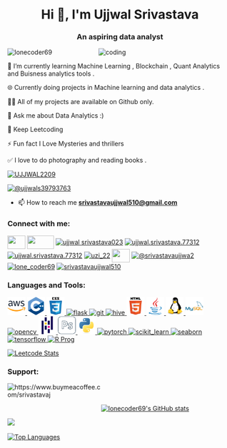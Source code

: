 <h1 align="center">Hi 👋, I'm Ujjwal Srivastava</h1>
<h3 align="center">An aspiring data analyst</h3>

<img align="right" alt ="coding" width="300" src="https://i.pinimg.com/564x/9d/22/57/9d225727400cd5ee25bd320f8b9f0145.jpg">

<p align="left"> <img src="https://komarev.com/ghpvc/?username=lonecoder69&label=Profile%20views&color=0e75b6&style=flat" alt="lonecoder69" /> </p>

🌱 I’m currently learning Machine Learning , Blockchain , Quant Analytics and Buisness analytics tools .

🌐 Currently doing projects in Machine learning and data analytics .

👨‍💻 All of my projects are available on Github only.

💬 Ask me about Data Analytics :)

📄 Keep Leetcoding

⚡ Fun fact I Love Mysteries and thrillers

✅ I love to do photography and reading books .

<p align="left"> <a href="https://github.com/ryo-ma/github-profile-trophy"><img src="https://github-profile-trophy.vercel.app/?username=UJJWAL2209" alt="UJJWAL2209" /></a> </p>

<p align="left"> <a href="https://twitter.com/@ujjwals39793763" target="blank"><img src="https://img.shields.io/twitter/follow/@ujjwals39793763?logo=twitter&style=for-the-badge" alt="@ujjwals39793763" /></a> </p>

- 📫 How to reach me **srivastavaujjwal510@gmail.com**

<h3 align="left">Connect with me:</h3>
<p align="left">
<a href="https://twitter.com/UjjwalS39793763?t=BwfC4R_aJ7bDLhq1x8QRmg&s=09" target="blank"><img align="center" src="https://tse1.mm.bing.net/th?id=OIP.o06snWh5G4LQ1fJbNlarpAHaGB&pid=Api" height="30" width="40" /></a>
<a href="https://linkedin.com/in/ujjwal-srivastava-223b661b6" target="blank"><img align="center" src="http://www.freepnglogos.com/uploads/linkedin-blue-style-logo-png-0.png" height="30" width="60" /></a>
<a href="https://kaggle.com/ujjwalsrivastava023" target="blank"><img align="center" src="https://tse1.mm.bing.net/th?id=OIP.-Z0A1a16i6g_uiYCnbl8mgHaHa&pid=Api&rs=1&c=1&qlt=95&w=118&h=118" alt="ujjwal srivastava023" height="30" width="40" /></a>
<a href="https://fb.com/ujjwal.srivastava.77312" target="blank"><img align="center" src="https://tse1.mm.bing.net/th?id=OIP.Ua5AXhtGRgPuisZVmetclQHaFL&pid=Api&rs=1&c=1&qlt=95&w=160&h=111" alt="ujjwal.srivastava.77312" height="30" width="40" /></a>
<a href="https://instagram.com/ujjwal.srivastava.77312" target="blank"><img align="center" src="https://s.yimg.com/fz/api/res/1.2/7wmcqjtgVFiMeMxLOlW3sw--~C/YXBwaWQ9c3JjaGRkO2ZpPWZpdDtoPTI0MDtxPTgwO3c9MjQw/https://s.yimg.com/zb/imgv1/e9d6381f-6a16-39d9-b6f9-1467838c022c/t_500x300" alt="ujjwal.srivastava.77312" height="30" width="40" /></a>
<a href="https://dribbble.com/UZI_22" target="blank"><img align="center" src="https://s.yimg.com/fz/api/res/1.2/uhu5T1jvkLfue9DvBCXf8g--~C/YXBwaWQ9c3JjaGRkO2ZpPWZpbGw7aD05Njt3PTk2/https://tse2.mm.bing.net/th?q=Dribbble+Logo+Design&pid=Api&mkt=en-US&cc=US&setlang=en&adlt=moderate&t=1" alt="uzi_22" height="30" width="40" /></a>
<a href="https://medium.com/@srivastavaujjwal510" target="blank"><img align="center" src="https://tse1.mm.bing.net/th?id=OIP.C-5V5gdfQB3ZR6Xvq_4HOwHaEK&pid=Api&P=0&h=180" height="30" width="40" /></a>
<a href="https://www.hackerrank.com/srivastavaujjwa2?hr_r=1" target="blank"><img align="center" src="https://hrcdn.net/fcore/assets/work/header/hackerrank_logo-21e2867566.svg" alt="@srivastavaujjwa2" height="30" width="40" /></a>
<a href="https://www.leetcode.com/lone_coder69" target="blank"><img align="center" src="https://leetcode.com/static/images/LeetCode_logo.png" alt="lone_coder69" height="30" width="40" /></a>
<a href="https://auth.geeksforgeeks.org/user/srivastavaujjwal510" target="blank"><img align="center" src="https://media.geeksforgeeks.org/gfg-gg-logo.svg" alt="srivastavaujjwal510" height="30" width="40" /></a>
</p>

<h3 align="left">Languages and Tools:</h3>
<p align="left"> <a href="https://aws.amazon.com" target="_blank" rel="noreferrer"> <img src="https://raw.githubusercontent.com/devicons/devicon/master/icons/amazonwebservices/amazonwebservices-original-wordmark.svg" alt="aws" width="40" height="40"/> </a> <a href="https://www.w3schools.com/cpp/" target="_blank" rel="noreferrer"> <img src="https://raw.githubusercontent.com/devicons/devicon/master/icons/cplusplus/cplusplus-original.svg" alt="cplusplus" width="40" height="40"/> </a> <a href="https://www.w3schools.com/css/" target="_blank" rel="noreferrer"> <img src="https://raw.githubusercontent.com/devicons/devicon/master/icons/css3/css3-original-wordmark.svg" alt="css3" width="40" height="40"/> </a> <a href="https://flask.palletsprojects.com/" target="_blank" rel="noreferrer"> <img src="https://www.vectorlogo.zone/logos/pocoo_flask/pocoo_flask-icon.svg" alt="flask" width="40" height="40"/> </a> <a href="https://git-scm.com/" target="_blank" rel="noreferrer"> <img src="https://www.vectorlogo.zone/logos/git-scm/git-scm-icon.svg" alt="git" width="40" height="40"/> </a> <a href="https://hive.apache.org/" target="_blank" rel="noreferrer"> <img src="https://www.vectorlogo.zone/logos/apache_hive/apache_hive-icon.svg" alt="hive" width="40" height="40"/> </a> <a href="https://www.w3.org/html/" target="_blank" rel="noreferrer"> <img src="https://raw.githubusercontent.com/devicons/devicon/master/icons/html5/html5-original-wordmark.svg" alt="html5" width="40" height="40"/> </a> <a href="https://www.java.com" target="_blank" rel="noreferrer"> <img src="https://raw.githubusercontent.com/devicons/devicon/master/icons/java/java-original.svg" alt="java" width="40" height="40"/> </a> <a href="https://www.linux.org/" target="_blank" rel="noreferrer"> <img src="https://raw.githubusercontent.com/devicons/devicon/master/icons/linux/linux-original.svg" alt="linux" width="40" height="40"/> </a> <a href="https://www.mysql.com/" target="_blank" rel="noreferrer"> <img src="https://raw.githubusercontent.com/devicons/devicon/master/icons/mysql/mysql-original-wordmark.svg" alt="mysql" width="40" height="40"/> </a> <a href="https://opencv.org/" target="_blank" rel="noreferrer"> <img src="https://www.vectorlogo.zone/logos/opencv/opencv-icon.svg" alt="opencv" width="40" height="40"/> </a> <a href="https://pandas.pydata.org/" target="_blank" rel="noreferrer"> <img src="https://raw.githubusercontent.com/devicons/devicon/2ae2a900d2f041da66e950e4d48052658d850630/icons/pandas/pandas-original.svg" alt="pandas" width="40" height="40"/> </a> <a href="https://www.photoshop.com/en" target="_blank" rel="noreferrer"> <img src="https://raw.githubusercontent.com/devicons/devicon/master/icons/photoshop/photoshop-line.svg" alt="photoshop" width="40" height="40"/> </a> <a href="https://www.python.org" target="_blank" rel="noreferrer"> <img src="https://raw.githubusercontent.com/devicons/devicon/master/icons/python/python-original.svg" alt="python" width="40" height="40"/> </a> <a href="https://pytorch.org/" target="_blank" rel="noreferrer"> <img src="https://www.vectorlogo.zone/logos/pytorch/pytorch-icon.svg" alt="pytorch" width="40" height="40"/> </a> <a href="https://scikit-learn.org/" target="_blank" rel="noreferrer"> <img src="https://upload.wikimedia.org/wikipedia/commons/0/05/Scikit_learn_logo_small.svg" alt="scikit_learn" width="40" height="40"/> </a> <a href="https://seaborn.pydata.org/" target="_blank" rel="noreferrer"> <img src="https://seaborn.pydata.org/_images/logo-mark-lightbg.svg" alt="seaborn" width="40" height="40"/> </a> <a href="https://www.tensorflow.org" target="_blank" rel="noreferrer"> <img src="https://www.vectorlogo.zone/logos/tensorflow/tensorflow-icon.svg" alt="tensorflow" width="40" height="40"/> </a> <a href = "https://www.r-project.org/" target="_blank" rel="noreferrer"> <img src="https://www.r-project.org/Rlogo.png" alt="R Prog" width="40" height="40"/> </a>  </p>

[![Leetcode Stats](https://leetcard.jacoblin.cool/lone_coder69?theme=light,unicorn)](https://leetcode.com/lone_coder69/)

<h3 align="left">Support:</h3>
<p><a href="https://www.buymeacoffee.com/srivastavaj"> <img align="left" src="https://cdn.buymeacoffee.com/buttons/v2/default-yellow.png" height="50" width="210" alt="https://www.buymeacoffee.com/srivastavaj" /></a></p><br><br>

<b></b>

<a href="http://www.github.com/lonecoder69"><img src="https://github-readme-stats.vercel.app/api?username=UJJWAL2209&show_icons=true&hide=&count_private=true&title_color=0891b2&text_color=ffffff&icon_color=0891b2&bg_color=000000&hide_border=true&show_icons=true" alt="lonecoder69's GitHub stats" /></a>

<a href="http://www.github.com/lonecoder69"><img src="https://github-readme-streak-stats.herokuapp.com/?user=UJJWAL2209&stroke=ffffff&background=000000&ring=0891b2&fire=0891b2&currStreakNum=ffffff&currStreakLabel=0891b2&sideNums=ffffff&sideLabels=ffffff&dates=ffffff&hide_border=true" /></a>


<a href="https://github.com/lonecoder69" align="left"><img src="https://github-readme-stats.vercel.app/api/top-langs/?username=UJJWAL2209&langs_count=10&title_color=0891b2&text_color=ffffff&icon_color=0891b2&bg_color=000000&hide_border=true&locale=en&custom_title=Top%20%Languages" alt="Top Languages" /></a>

